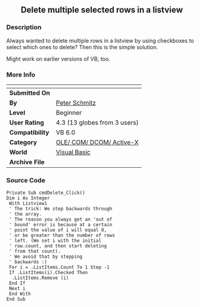 ﻿<div align="center">

## Delete multiple selected rows in a listview


</div>

### Description

Always wanted to delete multiple rows in a listview by using checkboxes to select which ones to delete? Then this is the simple solution.

Might work on earlier versions of VB, too.
 
### More Info
 


<span>             |<span>
---                |---
**Submitted On**   |
**By**             |[Peter Schmitz](https://github.com/Planet-Source-Code/PSCIndex/blob/master/ByAuthor/peter-schmitz.md)
**Level**          |Beginner
**User Rating**    |4.3 (13 globes from 3 users)
**Compatibility**  |VB 6\.0
**Category**       |[OLE/ COM/ DCOM/ Active\-X](https://github.com/Planet-Source-Code/PSCIndex/blob/master/ByCategory/ole-com-dcom-active-x__1-29.md)
**World**          |[Visual Basic](https://github.com/Planet-Source-Code/PSCIndex/blob/master/ByWorld/visual-basic.md)
**Archive File**   |[](https://github.com/Planet-Source-Code/peter-schmitz-delete-multiple-selected-rows-in-a-listview__1-30331/archive/master.zip)





### Source Code

```
Private Sub cmdDelete_Click()
Dim i As Integer
 With Listview1
 ' The trick: We step backwards through
 ' the array.
 ' The reason you always get an 'out of
 ' bound' error is because at a certain
 ' point the value of i will equal 0,
 ' or be greater than the number of rows
 ' left. (We set i with the initial
 ' row.count, and then start deleting
 ' from that count).
 ' We avoid that by stepping
 ' backwards :)
 For i = .ListItems.Count To 1 Step -1
 If .ListItems(i).Checked Then
  .ListItems.Remove (i)
 End If
 Next i
 End With
End Sub
```

